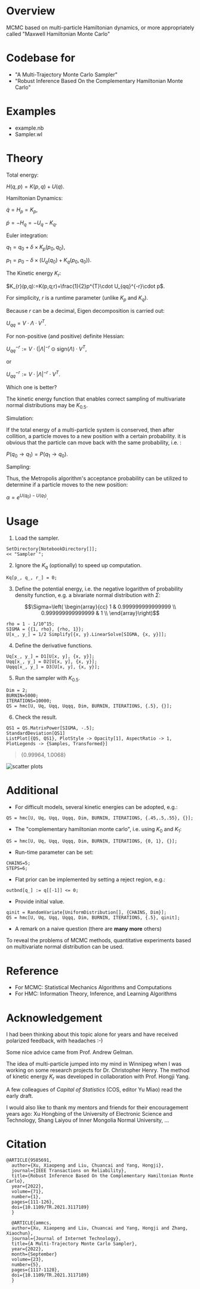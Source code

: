 # Overview
MCMC based on multi-particle Hamiltonian dynamics, or more appropriately called "Maxwell Hamiltonian Monte Carlo"
# Codebase for
* "A Multi-Trajectory Monte Carlo Sampler"
* "Robust Inference Based On the Complementary Hamiltonian Monte Carlo"

# Examples

* example.nb
* Sampler.wl

# Theory

Total energy:

$H(q,p)=K(p,q)+U(q)$.

Hamiltonian Dynamics:

$\dot{q}=H_{p}=K_{p}$,

$\dot{p}=-H_{q}=-U_{q}-K_{q}$.

Euler integration:

$q_{1}= q_{0}+ \delta\times K_{p}(p_{0},q_{0})$,

$p_{1}= p_{0} - \delta\times \left( U_{q}(q_0)+K_{q}(p_0,q_0) \right)$.

The Kinetic energy $K_r$:

$K_{r}(p,q):=K(p,q;r)=\frac{1}{2}p^{T}\cdot U_{qq}^{-r}\cdot p$.

For simplicity, $r$ is a runtime parameter (unlike $K_p$ and $K_q$).

Because $r$ can be a decimal, Eigen decomposition is carried out:

$U_{qq}=V\cdot\Lambda\cdot{}V^{T}$.

For non-positive (and positive) definite Hessian:

$U_{qq}^{-r}:=V\cdot(\left|\Lambda\right|^{-r} \odot \text{sign}(\Lambda)\cdot{}V^{T}$,

or

$U_{qq}^{-r}:=V\cdot \left|\Lambda\right|^{-r} \cdot{}V^{T}$.

Which one is better?

The kinetic energy function that enables correct sampling of multivariate normal distributions may be $K_{0.5}$.

Simulation:

If the total energy of a multi-particle system is conserved, then after collition, a particle moves to a new position with a certain probability. it is obvious that the particle can move back with the same probability, i.e. :

$P(q_{0 } \to q_{1}) = P(q_{1 } \to q_{0})$.

Sampling:

Thus, the Metropolis algorithm's acceptance probability can be utilized to determine if a particle moves to the new position:

$\alpha=e^{U(q_{0})-U(q_{1})}$.

# Usage

1. Load the sampler.

```
SetDirectory[NotebookDirectory[]];
<< "Sampler`";
```
2. Ignore the $K_q$ (optionally) to speed up computation. 

```
Kq[p_, q_, r_] = 0;
```

3. Define the potential energy, i.e. the negative logarithm of probability density function, e.g. a bivariate normal distribution with $\Sigma$:

$$\Sigma=\left(
\begin{array}{cc}
 1 & 0.999999999999999 \\
 0.999999999999999 & 1 \\
\end{array}\right)$$

```
rho = 1 - 1/10^15;
SIGMA = {{1, rho}, {rho, 1}};
U[x_, y_] = 1/2 Simplify[{x, y}.LinearSolve[SIGMA, {x, y}]];
```
4. Define the derivative functions. 

```
Uq[x_, y_] = D1[U[x, y], {x, y}];
Uqq[x_, y_] = D2[U[x, y], {x, y}];
Uqqq[x_, y_] = D3[U[x, y], {x, y}];

```

5. Run the sampler with $K_{0.5}$.
```
Dim = 2;
BURNIN=5000;
ITERATIONS=10000;
QS = hmc[U, Uq, Uqq, Uqqq, Dim, BURNIN, ITERATIONS, {.5}, {}];
```

6. Check the result.

```
QS1 = QS.MatrixPower[SIGMA, -.5];
StandardDeviation[QS1]
ListPlot[{QS, QS1}, PlotStyle -> Opacity[1], AspectRatio -> 1, PlotLegends -> {Samples, Transformed}]
```

> {0.99964, 1.0068}

![scatter plots](bn2.png)

# Additional

+ For difficult models, several kinetic energies can be adopted, e.g.:

```
QS = hmc[U, Uq, Uqq, Uqqq, Dim, BURNIN, ITERATIONS, {.45,.5,.55}, {}];
```

+ The "complementary hamiltonian monte carlo", i.e. using $K_0$ and $K_1$:

```
QS = hmc[U, Uq, Uqq, Uqqq, Dim, BURNIN, ITERATIONS, {0, 1}, {}];
```

+ Run-time parameter can be set:

```
CHAINS=5;
STEPS=6;
```

+ Flat prior can be implemented by setting a reject region, e.g.:

```
outbnd[q_] := q[[-1]] <= 0;
```

+ Provide initial value.

```
qinit = RandomVariate[UniformDistribution[], {CHAINS, Dim}];
QS = hmc[U, Uq, Uqq, Uqqq, Dim, BURNIN, ITERATIONS, {.5}, qinit];
```

+ A remark on a naive question (there are __many more__ others)

To reveal the problems of MCMC methods, quantitative experiments based on multivariate normal distribution can be used.

# Reference
+ For MCMC: Statistical Mechanics Algorithms and Computations
+ For HMC: Information Theory, Inference, and Learning Algorithms

# Acknowledgement
I had been thinking about this topic alone for years and have received polarized feedback, with headaches :-)

Some nice advice came from Prof. Andrew Gelman.

The idea of multi-particle jumped into my mind in Winnipeg when I was working on some research projects for Dr. Christopher Henry. The method of kinetic energy $K_r$ was developed in collaboration with Prof. Hongji Yang.

A few colleagues of *Capital of Statistics* (COS, editor Yu Miao) read the early draft.

I would also like to thank my mentors and friends for their encouragement years ago: Xu Hongbing of the University of Electronic Science and Technology, Shang Laiyou of Inner Mongolia Normal University, ...
# Citation
```
@ARTICLE{9585691,
  author={Xu, Xiaopeng and Liu, Chuancai and Yang, Hongji},
  journal={IEEE Transactions on Reliability}, 
  title={Robust Inference Based On the Complementary Hamiltonian Monte Carlo}, 
  year={2022},
  volume={71},
  number={1},
  pages={111-126},
  doi={10.1109/TR.2021.3117189}
  }
```
```
  @ARTICLE{ammcs,
  author={Xu, Xiaopeng and Liu, Chuancai and Yang, Hongji and Zhang, Xiaochun},
  journal={Journal of Internet Technology}, 
  title={A Multi-Trajectory Monte Carlo Sampler}, 
  year={2022},
  month={September}
  volume={23},
  number={5},
  pages={1117-1128},
  doi={10.1109/TR.2021.3117189}
  }
```
